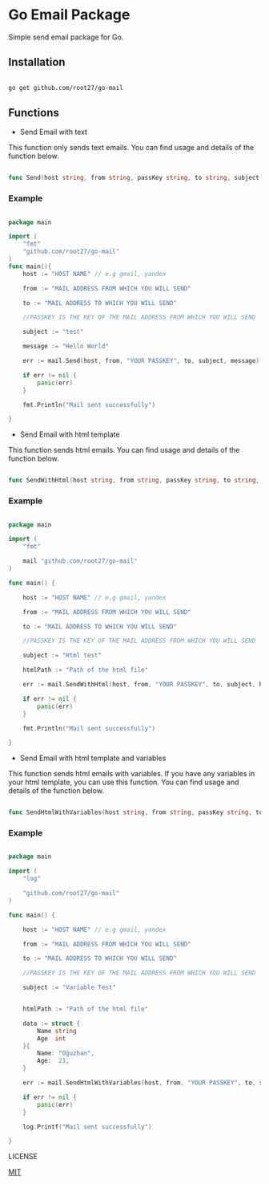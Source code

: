 # Go Email Package

Simple send email package for Go.

## Installation

```bash

go get github.com/root27/go-mail

```

## Functions

- Send Email with text

This function only sends text emails. You can find usage and details of the function below.


```go

func Send(host string, from string, passKey string, to string, subject string, body string) error

```

### Example

```go

package main

import (
    "fmt"
    "github.com/root27/go-mail"
)
func main(){
	host := "HOST NAME" // e.g gmail, yandex

	from := "MAIL ADDRESS FROM WHICH YOU WILL SEND"

	to := "MAIL ADDRESS TO WHICH YOU WILL SEND"

	//PASSKEY IS THE KEY OF THE MAIL ADDRESS FROM WHICH YOU WILL SEND

	subject := "test"

	message := "Hello World"

	err := mail.Send(host, from, "YOUR PASSKEY", to, subject, message)

	if err != nil {
		panic(err)
	}

	fmt.Println("Mail sent successfully")

}

```

- Send Email with html template

This function sends html emails. You can find usage and details of the function below.

```go

func SendWithHtml(host string, from string, passKey string, to string, subject string, htmlTemplate string) error

```

### Example

```go

package main

import (
	"fmt"

	mail "github.com/root27/go-mail"
)

func main() {

	host := "HOST NAME" // e.g gmail, yandex

	from := "MAIL ADDRESS FROM WHICH YOU WILL SEND"

	to := "MAIL ADDRESS TO WHICH YOU WILL SEND"

	//PASSKEY IS THE KEY OF THE MAIL ADDRESS FROM WHICH YOU WILL SEND

	subject := "Html test"

	htmlPath := "Path of the html file"

	err := mail.SendWithHtml(host, from, "YOUR PASSKEY", to, subject, htmlPath)

	if err != nil {
		panic(err)
	}

	fmt.Println("Mail sent successfully")

}

```

- Send Email with html template and variables

This function sends html emails with variables. If you have any variables in your html template, you can use this function. You can find usage and details of the function below.

```go

func SendHtmlWithVariables(host string, from string, passKey string, to string, subject string, htmlTemplate string, variables interface{}) error

```

### Example

```go

package main

import (
	"log"

	"github.com/root27/go-mail"
)

func main() {

	host := "HOST NAME" // e.g gmail, yandex

	from := "MAIL ADDRESS FROM WHICH YOU WILL SEND"

	to := "MAIL ADDRESS TO WHICH YOU WILL SEND"

	//PASSKEY IS THE KEY OF THE MAIL ADDRESS FROM WHICH YOU WILL SEND

	subject := "Variable Test"


	htmlPath := "Path of the html file"

	data := struct {
		Name string
		Age  int
	}{
		Name: "Oğuzhan",
		Age:  21,
	}

	err := mail.SendHtmlWithVariables(host, from, "YOUR PASSKEY", to, subject, htmlPath, data)

	if err != nil {
		panic(err)
	}

	log.Printf("Mail sent successfully")

}

```

LICENSE

[MIT](./LICENSE)








